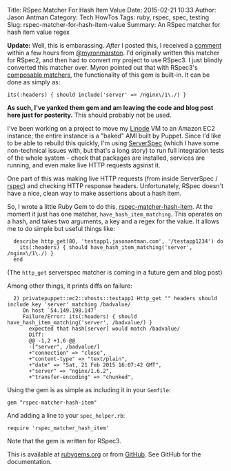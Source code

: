 Title: RSpec Matcher For Hash Item Value
Date: 2015-02-21 10:33
Author: Jason Antman
Category: Tech HowTos
Tags: ruby, rspec, spec, testing
Slug: rspec-matcher-for-hash-item-value
Summary: An RSpec matcher for hash item value regex

__Update:__ Well, this is embarassing. _After_ I posted this, I received a
[comment](http://blog.jasonantman.com/2015/02/rspec-matcher-for-hash-item-value/#comment-1868422853)
within a few hours from [@myronmarston](https://twitter.com/myronmarston). I'd originally
written this matcher for RSpec2, and then had to convert my project to use
RSpec3. I just blindly converted this matcher over. Myron pointed out that with
RSpec3's [composable matchers](http://rspec.info/blog/2014/01/new-in-rspec-3-composable-matchers/),
the functionality of this gem is built-in. It can be done as simply as:

~~~~{.ruby}
its(:headers) { should include('server' => /nginx\/1\./) }
~~~~

__As such, I've yanked them gem and am leaving the code and blog post here just for posterity.__
This should probably not be used.

I've been working on a project to move my [Linode](http://linode.com) VM to an
Amazon EC2 instance; the entire instance is a "baked" AMI built by Puppet. Since
I'd like to be able to rebuild this quickly, I'm using [ServerSpec](http://serverspec.org/)
(which I have some non-technical issues with, but that's a long story) to run full
integration tests of the whole system - check that packages are installed, services
are running, and even make live HTTP requests agsinst it.

One part of this was making live HTTP requests (from inside ServerSpec / [rspec](http://rspec.info/))
and checking HTTP response headers. Unfortunately, RSpec doesn't have a nice, clean way to make
assertions about a hash item.

So, I wrote a little Ruby Gem to do this, [rspec-matcher-hash-item](https://github.com/jantman/rspec-matcher-hash-item). At the moment it just
has one matcher, ``have_hash_item_matching``. This operates on a hash, and takes two arguments,
a key and a regex for the value. It allows me to do simple but useful things like:

~~~~{.ruby}
  describe http_get(80, 'testapp1.jasonantman.com', '/testapp1234') do
    its(:headers) { should have_hash_item_matching('server', /nginx\/1\./) }
  end
~~~~

(The ``http_get`` serverspec matcher is coming in a future gem and blog post)

Among other things, it prints diffs on failure:

~~~~
  2) privatepuppet::ec2::vhosts::testapp1 Http_get "" headers should include key 'server' matching /badvalue/
     On host `54.149.198.147'
     Failure/Error: its(:headers) { should have_hash_item_matching('server', /badvalue/) }
       expected that hash[server] would match /badvalue/
       Diff:
       @@ -1,2 +1,6 @@
       -["server", /badvalue/]
       +"connection" => "close",
       +"content-type" => "text/plain",
       +"date" => "Sat, 21 Feb 2015 16:07:42 GMT",
       +"server" => "nginx/1.6.2",
       +"transfer-encoding" => "chunked",
~~~~

Using the gem is as simple as including it in your ``Gemfile``:

    gem "rspec-matcher-hash-item"

And adding a line to your ``spec_helper.rb``:

    require 'rspec_matcher_hash_item'

Note that the gem is written for RSpec3.

This is available at [rubygems.org](https://rubygems.org/gems/rspec-matcher-hash-item) or from
[GitHub](https://github.com/jantman/rspec-matcher-hash-item). See GitHub for the documentation.
